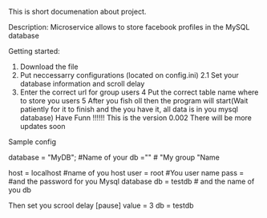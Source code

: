 This is short documenation about project.

Description: Microservice allows to store facebook profiles in the MySQL database

Getting started: 

1. Download the file 
2. Put neccessarry configurations (located on config.ini)
2.1 Set your database information and scroll delay
3. Enter the correct url for group users
4  Put the correct table name where to store you users
5  After you fish oll then the program will start(Wait patiently for it to finish and the you have it, all data is in you mysql database)
Have Funn !!!!!!
This is the version 0.002
There will be more updates soon


Sample config

database = "MyDB"; #Name of your db
="" # "My group "Name 

host = localhost #name of you host
user = root #You user name
pass =  #and the password for you Mysql database
db = testdb # and the name of you db

Then set you scrool delay 
[pause]
value = 3
db = testdb





